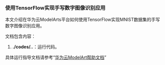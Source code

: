 
### 使用TensorFlow实现手写数字图像识别应用

本文介绍在华为云ModelArts平台如何使用TensorFlow实现MNIST数据集的手写数字图像识别应用。

文档包含内容：

1. **./codes/..**：运行代码。

具体运行指导文档请参考“[华为云ModelArt帮助文档](https://support.huaweicloud.com/bestpractice-modelarts/modelarts_10_0010.html)”
